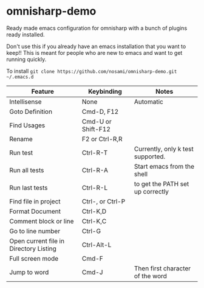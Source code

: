omnisharp-demo
==============

Ready made emacs configuration for omnisharp with a bunch of plugins ready installed.

Don't use this if you already have an emacs installation that you want to keep!!
This is meant for people who are new to emacs and want to get running quickly.

To install ```git clone https://github.com/nosami/omnisharp-demo.git ~/.emacs.d```

| Feature                                | Keybinding         | Notes                             |
|----------------------------------------|--------------------|-----------------------------------|
| Intellisense                           | None               | Automatic                         |
| Goto Definition                        | Cmd-D, F12         |                                   |
| Find Usages                            | Cmd-U or Shift-F12 |                                   |
| Rename                                 | F2 or Ctrl-R,R     |                                   |
| Run test                               | Ctrl-R-T           | Currently, only k test supported. |
| Run all tests                          | Ctrl-R-A           | Start emacs from the shell        |
| Run last tests                         | Ctrl-R-L           | to get the PATH set up correctly  |
| Find file in project                   | Ctrl-, or Ctrl-P   |                                   |
| Format Document                        | Ctrl-K,D           |                                   |
| Comment block or line                  | Ctrl-K,C           |                                   |
| Go to line number                      | Ctrl-G             |                                   |
| Open current file in Directory Listing | Ctrl-Alt-L         |                                   |
| Full screen mode                       | Cmd-F              |                                   |
| Jump to word                           | Cmd-J              | Then first character of the word  |
